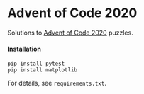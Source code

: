 # Advent of Code 2020
Solutions to [Advent of Code 2020](https://adventofcode.com/2020) puzzles.
#### Installation
```
pip install pytest
pip install matplotlib
```
For details, see `requirements.txt`.
